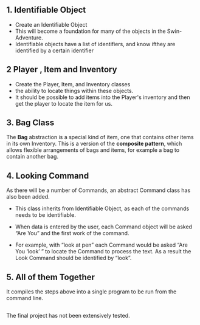 ## 1. Identifiable Object

- Create an Identifiable Object 
- This will become a foundation for many of 
the objects in the Swin-Adventure.
- Identifiable objects have a list of identifiers, and know ifthey are identified by a certain identifier

## 2 Player , Item and Inventory

- Create the Player, Item, and Inventory classes 
- the ability to locate things within these objects. 
- It should be possible to add items into the Player's inventory and then get the player to locate the item for us.

## 3. Bag Class
The **Bag** abstraction is a special kind of item, one that contains other items in its own Inventory. This is a version of the **composite pattern**, which allows flexible arrangements of bags and 
items, for example a bag to contain another bag.


## 4. Looking Command

As there will be a number of Commands, an abstract Command class has also been added.

- This class inherits from Identifiable Object, as each of the commands needs to be identifiable. 
- When data is entered by the user, each Command object will be asked “Are You” and the 
first work of the command.

- For example, with “look at pen” each Command would be asked 
“Are You ‘look’ ” to locate the Command to process the text. As a result the Look Command 
should be identified by “look”.

## 5. All of them Together

It compiles the steps above into a single program to be run from the command line.

##
The final project has not been extensively tested.